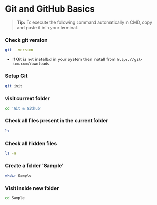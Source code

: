 # Git and GitHub Basics

> **Tip:** To execute the following command automatically in CMD, copy and paste it into your terminal.

### Check git version

```bash
git --version
```

- If Git is not installed in your system then install from `https://git-scm.com/downloads`

### Setup Git

```bash
git init
```

### visit current folder

```bash
cd 'Git & Github'
```

### Check all files present in the current folder

```bash
ls
```

### Check all hidden files

```bash
ls -a
```

### Create a folder 'Sample'

```bash
mkdir Sample
```

### Visit inside new folder

```bash
cd Sample
```
